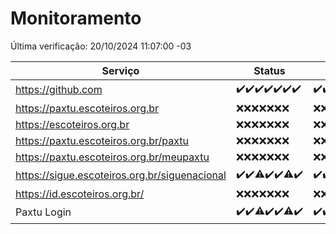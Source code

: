 # Monitoramento

Última verificação: 20/10/2024 11:07:00 -03

|Serviço|Status|Últimas 24h|
|---|---|---|
|https://github.com|<span title="2024-10-13: OK=23">✔️</span><span title="2024-10-14: OK=23">✔️</span><span title="2024-10-15: OK=23">✔️</span><span title="2024-10-16: OK=23">✔️</span><span title="2024-10-17: OK=23">✔️</span><span title="2024-10-18: OK=23">✔️</span><span title="2024-10-19: OK=14">✔️</span>|<span title="19/10/2024 12:07:00 -03 : 200">✔️</span><span title="19/10/2024 13:08:00 -03 : 200">✔️</span><span title="19/10/2024 14:07:00 -03 : 200">✔️</span><span title="19/10/2024 15:09:00 -03 : 200">✔️</span><span title="19/10/2024 16:06:00 -03 : 200">✔️</span><span title="19/10/2024 17:07:00 -03 : 200">✔️</span><span title="19/10/2024 18:07:00 -03 : 200">✔️</span><span title="19/10/2024 19:08:00 -03 : 200">✔️</span><span title="19/10/2024 20:07:00 -03 : 200">✔️</span><span title="19/10/2024 21:43:00 -03 : 200">✔️</span><span title="19/10/2024 23:18:00 -03 : 200">✔️</span><span title="20/10/2024 00:19:00 -03 : 200">✔️</span><span title="20/10/2024 01:10:00 -03 : 200">✔️</span><span title="20/10/2024 02:08:00 -03 : 200">✔️</span><span title="20/10/2024 03:11:00 -03 : 200">✔️</span><span title="20/10/2024 04:07:00 -03 : 200">✔️</span><span title="20/10/2024 05:10:00 -03 : 200">✔️</span><span title="20/10/2024 06:08:00 -03 : 200">✔️</span><span title="20/10/2024 07:08:00 -03 : 200">✔️</span><span title="20/10/2024 08:06:00 -03 : 200">✔️</span><span title="20/10/2024 09:14:00 -03 : 200">✔️</span><span title="20/10/2024 10:14:00 -03 : 200">✔️</span><span title="20/10/2024 11:07:00 -03 : 200">✔️</span>|
|https://paxtu.escoteiros.org.br|<span title="2024-10-13: Falhas=23">❌</span><span title="2024-10-14: Falhas=23">❌</span><span title="2024-10-15: Falhas=23">❌</span><span title="2024-10-16: Falhas=23">❌</span><span title="2024-10-17: Falhas=23">❌</span><span title="2024-10-18: Falhas=23">❌</span><span title="2024-10-19: Falhas=14">❌</span>|<span title="19/10/2024 12:07:00 -03 : 403">❌</span><span title="19/10/2024 13:08:00 -03 : 403">❌</span><span title="19/10/2024 14:07:00 -03 : 403">❌</span><span title="19/10/2024 15:09:00 -03 : 403">❌</span><span title="19/10/2024 16:06:00 -03 : 403">❌</span><span title="19/10/2024 17:07:00 -03 : 403">❌</span><span title="19/10/2024 18:07:00 -03 : 403">❌</span><span title="19/10/2024 19:08:00 -03 : 403">❌</span><span title="19/10/2024 20:07:00 -03 : 403">❌</span><span title="19/10/2024 21:43:00 -03 : 403">❌</span><span title="19/10/2024 23:18:00 -03 : 403">❌</span><span title="20/10/2024 00:19:00 -03 : 403">❌</span><span title="20/10/2024 01:10:00 -03 : 403">❌</span><span title="20/10/2024 02:08:00 -03 : 403">❌</span><span title="20/10/2024 03:11:00 -03 : 403">❌</span><span title="20/10/2024 04:07:00 -03 : 403">❌</span><span title="20/10/2024 05:10:00 -03 : 403">❌</span><span title="20/10/2024 06:08:00 -03 : 403">❌</span><span title="20/10/2024 07:08:00 -03 : 403">❌</span><span title="20/10/2024 08:06:00 -03 : 403">❌</span><span title="20/10/2024 09:14:00 -03 : 403">❌</span><span title="20/10/2024 10:14:00 -03 : 403">❌</span><span title="20/10/2024 11:07:00 -03 : 403">❌</span>|
|https://escoteiros.org.br|<span title="2024-10-13: Falhas=23">❌</span><span title="2024-10-14: Falhas=23">❌</span><span title="2024-10-15: Falhas=23">❌</span><span title="2024-10-16: Falhas=23">❌</span><span title="2024-10-17: Falhas=23">❌</span><span title="2024-10-18: Falhas=23">❌</span><span title="2024-10-19: Falhas=14">❌</span>|<span title="19/10/2024 12:07:00 -03 : 403">❌</span><span title="19/10/2024 13:08:00 -03 : 403">❌</span><span title="19/10/2024 14:07:00 -03 : 403">❌</span><span title="19/10/2024 15:09:00 -03 : 403">❌</span><span title="19/10/2024 16:06:00 -03 : 403">❌</span><span title="19/10/2024 17:07:00 -03 : 403">❌</span><span title="19/10/2024 18:07:00 -03 : 403">❌</span><span title="19/10/2024 19:08:00 -03 : 403">❌</span><span title="19/10/2024 20:07:00 -03 : 403">❌</span><span title="19/10/2024 21:43:00 -03 : 403">❌</span><span title="19/10/2024 23:18:00 -03 : 403">❌</span><span title="20/10/2024 00:19:00 -03 : 403">❌</span><span title="20/10/2024 01:10:00 -03 : 403">❌</span><span title="20/10/2024 02:08:00 -03 : 403">❌</span><span title="20/10/2024 03:11:00 -03 : 403">❌</span><span title="20/10/2024 04:07:00 -03 : 403">❌</span><span title="20/10/2024 05:10:00 -03 : 403">❌</span><span title="20/10/2024 06:08:00 -03 : 403">❌</span><span title="20/10/2024 07:08:00 -03 : 403">❌</span><span title="20/10/2024 08:06:00 -03 : 403">❌</span><span title="20/10/2024 09:14:00 -03 : 403">❌</span><span title="20/10/2024 10:14:00 -03 : 403">❌</span><span title="20/10/2024 11:07:00 -03 : 403">❌</span>|
|https://paxtu.escoteiros.org.br/paxtu|<span title="2024-10-13: Falhas=23">❌</span><span title="2024-10-14: Falhas=23">❌</span><span title="2024-10-15: Falhas=23">❌</span><span title="2024-10-16: Falhas=23">❌</span><span title="2024-10-17: Falhas=23">❌</span><span title="2024-10-18: Falhas=23">❌</span><span title="2024-10-19: Falhas=14">❌</span>|<span title="19/10/2024 12:07:00 -03 : 403">❌</span><span title="19/10/2024 13:08:00 -03 : 403">❌</span><span title="19/10/2024 14:07:00 -03 : 403">❌</span><span title="19/10/2024 15:09:00 -03 : 403">❌</span><span title="19/10/2024 16:06:00 -03 : 403">❌</span><span title="19/10/2024 17:07:00 -03 : 403">❌</span><span title="19/10/2024 18:07:00 -03 : 403">❌</span><span title="19/10/2024 19:08:00 -03 : 403">❌</span><span title="19/10/2024 20:07:00 -03 : 403">❌</span><span title="19/10/2024 21:43:00 -03 : 403">❌</span><span title="19/10/2024 23:18:00 -03 : 403">❌</span><span title="20/10/2024 00:19:00 -03 : 403">❌</span><span title="20/10/2024 01:10:00 -03 : 403">❌</span><span title="20/10/2024 02:08:00 -03 : 403">❌</span><span title="20/10/2024 03:11:00 -03 : 403">❌</span><span title="20/10/2024 04:07:00 -03 : 403">❌</span><span title="20/10/2024 05:10:00 -03 : 403">❌</span><span title="20/10/2024 06:08:00 -03 : 403">❌</span><span title="20/10/2024 07:08:00 -03 : 403">❌</span><span title="20/10/2024 08:06:00 -03 : 403">❌</span><span title="20/10/2024 09:14:00 -03 : 403">❌</span><span title="20/10/2024 10:14:00 -03 : 403">❌</span><span title="20/10/2024 11:07:00 -03 : 403">❌</span>|
|https://paxtu.escoteiros.org.br/meupaxtu|<span title="2024-10-13: Falhas=23">❌</span><span title="2024-10-14: Falhas=23">❌</span><span title="2024-10-15: Falhas=23">❌</span><span title="2024-10-16: Falhas=23">❌</span><span title="2024-10-17: Falhas=23">❌</span><span title="2024-10-18: Falhas=23">❌</span><span title="2024-10-19: Falhas=14">❌</span>|<span title="19/10/2024 12:07:00 -03 : 403">❌</span><span title="19/10/2024 13:08:00 -03 : 403">❌</span><span title="19/10/2024 14:07:00 -03 : 403">❌</span><span title="19/10/2024 15:09:00 -03 : 403">❌</span><span title="19/10/2024 16:06:00 -03 : 403">❌</span><span title="19/10/2024 17:07:00 -03 : 403">❌</span><span title="19/10/2024 18:07:00 -03 : 403">❌</span><span title="19/10/2024 19:08:00 -03 : 403">❌</span><span title="19/10/2024 20:07:00 -03 : 403">❌</span><span title="19/10/2024 21:43:00 -03 : 403">❌</span><span title="19/10/2024 23:18:00 -03 : 403">❌</span><span title="20/10/2024 00:19:00 -03 : 403">❌</span><span title="20/10/2024 01:10:00 -03 : 403">❌</span><span title="20/10/2024 02:08:00 -03 : 403">❌</span><span title="20/10/2024 03:11:00 -03 : 403">❌</span><span title="20/10/2024 04:07:00 -03 : 403">❌</span><span title="20/10/2024 05:10:00 -03 : 403">❌</span><span title="20/10/2024 06:08:00 -03 : 403">❌</span><span title="20/10/2024 07:08:00 -03 : 403">❌</span><span title="20/10/2024 08:06:00 -03 : 403">❌</span><span title="20/10/2024 09:14:00 -03 : 403">❌</span><span title="20/10/2024 10:14:00 -03 : 403">❌</span><span title="20/10/2024 11:07:00 -03 : 403">❌</span>|
|https://sigue.escoteiros.org.br/siguenacional|<span title="2024-10-13: OK=23">✔️</span><span title="2024-10-14: OK=23">✔️</span><span title="2024-10-15: OK=21, Falhas=2">⚠️</span><span title="2024-10-16: OK=23">✔️</span><span title="2024-10-17: OK=23">✔️</span><span title="2024-10-18: OK=18, Falhas=5">⚠️</span><span title="2024-10-19: OK=14">✔️</span>|<span title="19/10/2024 12:07:00 -03 : 200">✔️</span><span title="19/10/2024 13:08:00 -03 : 200">✔️</span><span title="19/10/2024 14:07:00 -03 : 200">✔️</span><span title="19/10/2024 15:09:00 -03 : 200">✔️</span><span title="19/10/2024 16:06:00 -03 : 200">✔️</span><span title="19/10/2024 17:07:00 -03 : 200">✔️</span><span title="19/10/2024 18:07:00 -03 : 200">✔️</span><span title="19/10/2024 19:08:00 -03 : 200">✔️</span><span title="19/10/2024 20:07:00 -03 : 200">✔️</span><span title="19/10/2024 21:43:00 -03 : 200">✔️</span><span title="19/10/2024 23:18:00 -03 : 200">✔️</span><span title="20/10/2024 00:19:00 -03 : 200">✔️</span><span title="20/10/2024 01:10:00 -03 : 200">✔️</span><span title="20/10/2024 02:08:00 -03 : 200">✔️</span><span title="20/10/2024 03:11:00 -03 : 200">✔️</span><span title="20/10/2024 04:07:00 -03 : 200">✔️</span><span title="20/10/2024 05:10:00 -03 : 200">✔️</span><span title="20/10/2024 06:08:00 -03 : 200">✔️</span><span title="20/10/2024 07:08:00 -03 : 200">✔️</span><span title="20/10/2024 08:06:00 -03 : 200">✔️</span><span title="20/10/2024 09:14:00 -03 : 200">✔️</span><span title="20/10/2024 10:14:00 -03 : 200">✔️</span><span title="20/10/2024 11:07:00 -03 : 200">✔️</span>|
|https://id.escoteiros.org.br/|<span title="2024-10-13: Falhas=23">❌</span><span title="2024-10-14: Falhas=23">❌</span><span title="2024-10-15: Falhas=23">❌</span><span title="2024-10-16: Falhas=23">❌</span><span title="2024-10-17: Falhas=23">❌</span><span title="2024-10-18: Falhas=23">❌</span><span title="2024-10-19: Falhas=13">❌</span>|<span title="19/10/2024 11:07:00 -03 : 403">❌</span><span title="19/10/2024 12:07:00 -03 : 403">❌</span><span title="19/10/2024 13:08:00 -03 : 403">❌</span><span title="19/10/2024 14:07:00 -03 : 403">❌</span><span title="19/10/2024 15:09:00 -03 : 403">❌</span><span title="19/10/2024 16:06:00 -03 : 403">❌</span><span title="19/10/2024 17:07:00 -03 : 403">❌</span><span title="19/10/2024 18:07:00 -03 : 403">❌</span><span title="19/10/2024 19:08:00 -03 : 403">❌</span><span title="19/10/2024 20:07:00 -03 : 403">❌</span><span title="19/10/2024 21:43:00 -03 : 403">❌</span><span title="19/10/2024 23:18:00 -03 : 403">❌</span><span title="20/10/2024 00:19:00 -03 : 403">❌</span><span title="20/10/2024 01:10:00 -03 : 403">❌</span><span title="20/10/2024 02:08:00 -03 : 403">❌</span><span title="20/10/2024 03:11:00 -03 : 403">❌</span><span title="20/10/2024 04:07:00 -03 : 403">❌</span><span title="20/10/2024 05:10:00 -03 : 403">❌</span><span title="20/10/2024 06:08:00 -03 : 403">❌</span><span title="20/10/2024 07:08:00 -03 : 403">❌</span><span title="20/10/2024 08:06:00 -03 : 403">❌</span><span title="20/10/2024 09:14:00 -03 : 403">❌</span><span title="20/10/2024 10:14:00 -03 : 403">❌</span><span title="20/10/2024 11:07:00 -03 : 403">❌</span>|
|Paxtu Login|<span title="2024-10-13: OK=23">✔️</span><span title="2024-10-14: OK=23">✔️</span><span title="2024-10-15: OK=22, Falhas=1">⚠️</span><span title="2024-10-16: OK=23">✔️</span><span title="2024-10-17: OK=23">✔️</span><span title="2024-10-18: OK=21, Falhas=2">⚠️</span><span title="2024-10-19: OK=13">✔️</span>|<span title="19/10/2024 11:07:00 -03 : 200">✔️</span><span title="19/10/2024 12:07:00 -03 : 200">✔️</span><span title="19/10/2024 13:08:00 -03 : 200">✔️</span><span title="19/10/2024 14:07:00 -03 : 200">✔️</span><span title="19/10/2024 15:09:00 -03 : 200">✔️</span><span title="19/10/2024 16:06:00 -03 : 200">✔️</span><span title="19/10/2024 17:07:00 -03 : 200">✔️</span><span title="19/10/2024 18:07:00 -03 : 200">✔️</span><span title="19/10/2024 19:08:00 -03 : 200">✔️</span><span title="19/10/2024 20:07:00 -03 : 200">✔️</span><span title="19/10/2024 21:43:00 -03 : 200">✔️</span><span title="19/10/2024 23:18:00 -03 : 200">✔️</span><span title="20/10/2024 00:19:00 -03 : 200">✔️</span><span title="20/10/2024 01:10:00 -03 : 200">✔️</span><span title="20/10/2024 02:08:00 -03 : 200">✔️</span><span title="20/10/2024 03:11:00 -03 : 200">✔️</span><span title="20/10/2024 04:07:00 -03 : 200">✔️</span><span title="20/10/2024 05:10:00 -03 : 200">✔️</span><span title="20/10/2024 06:08:00 -03 : 200">✔️</span><span title="20/10/2024 07:08:00 -03 : 200">✔️</span><span title="20/10/2024 08:06:00 -03 : 200">✔️</span><span title="20/10/2024 09:14:00 -03 : 200">✔️</span><span title="20/10/2024 10:14:00 -03 : 200">✔️</span><span title="20/10/2024 11:07:00 -03 : 200">✔️</span>|
